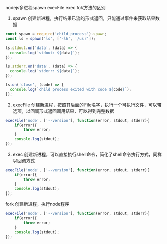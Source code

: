 nodejs多进程spawn execFile exec fok方法的区别

1. spawn 创建新进程，执行结果已流的形式返回，只能通过事件来获取结果数据
``` javascript
const spawn = require('child_process').spawn;
const ls = spawn('ls', ['-lh', '/usr']);

ls.stdout.on('data', (data) => {
  console.log(`stdout: ${data}`);
});

ls.stderr.on('data', (data) => {
  console.log(`stderr: ${data}`);
});

ls.on('close', (code) => {
  console.log(`child process exited with code ${code}`);
});
```

2. execFile 创建新进程，按照其后面的File名字，执行一个可执行文件，可以带选项，以回调形式返回调用结果，可以得到完整数据
``` javascript
execFile('node', ['--version'], function(error, stdout, stderr){
    if(error){
        throw error;
    }
    console.log(stdout);
});
```

3. exec  创建新进程，可以直接执行shell命令，简化了shell命令执行方式，同样以回调方式
``` javascript
execFile('node', ['--version'], function(error, stdout, stderr){
    if(error){
        throw error;
    }
    console.log(stdout);
});
```

fork  创建新进程，执行node程序
``` javascript
execFile('node', ['--version'], function(error, stdout, stderr){
    if(error){
        throw error;
    }
    console.log(stdout);
});